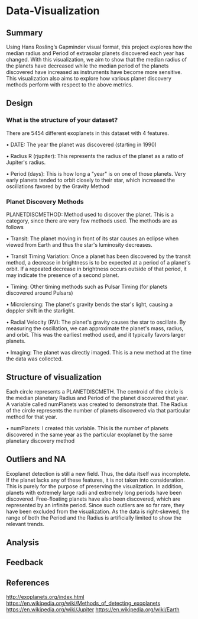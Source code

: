 # Data-Visualization

## Summary
Using Hans Rosling’s Gapminder visual format, this project explores how the median radius and Period of extrasolar planets discovered each year has changed. With this visualization, we aim to show that the median radius of the planets have decreased while the median period of the planets discovered have increased as instruments have become more sensitive. This visualization also aims to explore how various planet discovery methods perform with respect to the above metrics. 

## Design

### What is the structure of your dataset?

There are 5454 different exoplanets in this dataset with 4 features. 

•	DATE: The year the planet was discovered (starting in 1990)

•	Radius R (rjupiter): This represents the radius of the planet as a ratio of Jupiter's radius.

•	Period (days): This is how long a "year" is on one of those planets. Very early planets tended to orbit closely to their star, which increased the oscillations favored by the Gravity Method

### Planet Discovery Methods
PLANETDISCMETHOD: Method used to discover the planet. This is a category, since there are very few methods used. The methods are as follows

•	Transit: The planet moving in front of its star causes an eclipse when viewed from Earth and thus the star's luminosity decreases.

•	Transit Timing Variation: Once a planet has been discovered by the transit method, a decrease in brightness is to be expected at a period of a planet's orbit. If a repeated decrease in brightness occurs outside of that period, it may indicate the presence of a second planet. 

•	Timing: Other timing methods such as Pulsar Timing (for planets discovered around Pulsars)

•	Microlensing: The planet's gravity bends the star's light, causing a doppler shift in the starlight.

•	Radial Velocity (RV): The planet's gravity causes the star to oscillate. By measuring the oscillation, we can approximate the planet's mass, radius, and orbit. This was the earliest method used, and it typically favors larger planets. 

•	Imaging: The planet was directly imaged. This is a new method at the time the data was collected.

## Structure of visualization

Each circle represents a PLANETDISCMETH. The centroid of the circle is the median planetary Radius and Period of the planet discovered that year. A variable called numPlanets was created to demonstrate that. The Radius of the circle represents the number of planets discovered via that particular method for that year. 

•	numPlanets: I created this variable. This is the number of planets discovered in the same year as the particular exoplanet by the same planetary discovery method 

## Outliers and NA
Exoplanet detection is still a new field. Thus, the data itself was incomplete. If the planet lacks any of these features, it is not taken into consideration. This is purely for the purpose of preserving the visualization. In addition, planets with extremely large radii and extremely long periods have been discovered. Free-floating planets have also been discovered, which are represented by an infinite period. Since such outliers are so far rare, they have been excluded from the visualization. As the data is right-skewed, the range of both the Period and the Radius is artificially limited to show the relevant trends.

## Analysis

## Feedback

## References
 http://exoplanets.org/index.html
https://en.wikipedia.org/wiki/Methods_of_detecting_exoplanets
https://en.wikipedia.org/wiki/Jupiter
https://en.wikipedia.org/wiki/Earth
